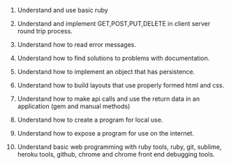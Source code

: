 1. Understand and use basic ruby

1. Understand and implement GET,POST,PUT,DELETE in client server round trip process.

1. Understand how to read error messages.

1. Understand how to find solutions to problems with documentation.

1. Understand how to implement an object that has persistence.

1. Understand how to build layouts that use properly formed html and css.

1. Understand how to make api calls and use the return data in an application (gem and manual methods)

1. Understand how to create a program for local use.

1. Understand how to expose a program for use on the internet.

1. Understand basic web programming with ruby tools, ruby, git, sublime, heroku tools, github, chrome and chrome front end debugging tools.
